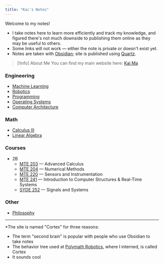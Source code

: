 ```yaml
---
title: "Kai's Notes"
---
```

Welcome to my notes!
- I take notes here to learn more efficiently and track my knowledge, and figured there's not much downside to publishing them online as they may be useful to others. 
- Some links will not work — either the note is private or doesn't exist yet.
- Notes are taken with [Obsidian](https://obsidian.md); site is published using [Quartz](https://quartz.jzhao.xyz).

>[!info] About Me
>You can find my main website here: [Kai Ma](https://k78ma.github.io)

### Engineering
- [Machine Learning](ML/Machine%20Learning.md)
- [Robotics](Robotics/Robotics.md)
- [Programming](Programming/Programming.md)
- [Operating Systems](OS/Operating%20Systems.md)
- [Computer Architecture](Computer%20Architecture/Computer%20Architecture.md)

### Math
- [Calculus III](Calculus/Calculus%20III.md)
- [Linear Algebra](Linear%20Algebra/Linear%20Algebra.md)

### Courses
- 2B
	- [MTE 203](2B/MTE%20203/MTE%20203.md) — Advanced Calculus
	- [MTE 204](2B/MTE%20204/MTE%20204.md) — Numerical Methods
	- [MTE 220](2B/MTE%20220/MTE%20220.md) — Sensors and Instrumentation
	- [MTE 241](2B/MTE%20241/MTE%20241.md) — Introduction to Computer Structures & Real-Time Systems
	- [SYDE 252](2B/SYDE%20252/SYDE%20252.md) — Signals and Systems

### Other
- [Philosophy](Philosophy/Philosophy.md)
---
\*The site is named "Cortex" for three reasons:
- The term "second brain" is popular with people who use Obsidian to take notes
- The behavior tree used at [Polymath Robotics](https://polymathrobotics.com/), where I interned, is called Cortex
- It sounds cool
